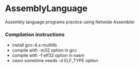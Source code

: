 # AssemblyLanguage
Assembly language programs practice using Netwide Assembler

### Compilation instructions
* install gcc-4.x-multilib
* compile with -m32 option in gcc
* compile with -f elf32 option in nasm
* nasm sometime needs -d ELF_TYPE option
